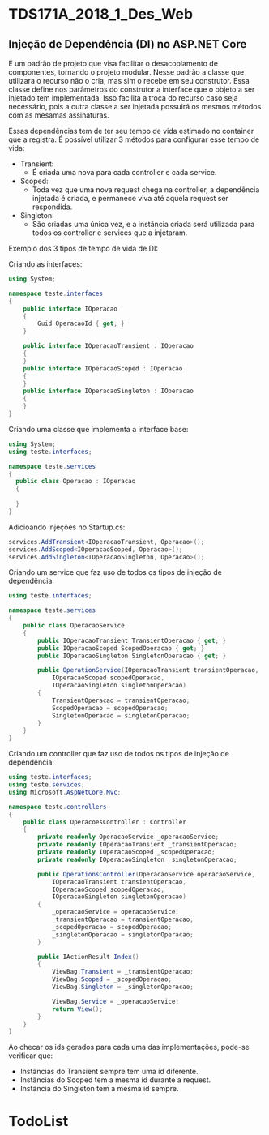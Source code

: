 # TDS171A_2018_1_Des_Web

<h2>Injeção de Dependência (DI) no ASP.NET Core</h2>

É um padrão de projeto que visa facilitar o desacoplamento de componentes, tornando o projeto modular. Nesse padrão a classe que utilizara o recurso não o cria, mas sim o recebe em seu construtor. Essa classe define nos parâmetros do construtor a interface que o objeto a ser injetado tem implementada. Isso facilita a troca do recurso caso seja necessário, pois a outra classe a ser injetada possuirá os mesmos métodos com as mesamas assinaturas.

Essas dependências tem de ter seu tempo de vida estimado no container que a registra. É possível utilizar 3 métodos para configurar esse tempo de vida:
- Transient:
  - É criada uma nova para cada controller e cada service.
- Scoped:
  - Toda vez que uma nova request chega na controller, a dependência injetada é criada, e permanece viva até aquela request ser respondida.
- Singleton:
  - São criadas uma única vez, e a instância criada será utilizada para todos os controller e services que a injetaram.
  
Exemplo dos 3 tipos de tempo de vida  de DI:

Criando as interfaces:

``` c#
using System;

namespace teste.interfaces
{
    public interface IOperacao
    {
        Guid OperacaoId { get; }
    }

    public interface IOperacaoTransient : IOperacao
    {
    }
    public interface IOperacaoScoped : IOperacao
    {
    }
    public interface IOperacaoSingleton : IOperacao
    {
    }
}
```
Criando uma classe que implementa a interface base:

``` c#
using System;
using teste.interfaces;

namespace teste.services
{
  public class Operacao : IOperacao
  {
    
  }
}
```
Adicioando injeções no Startup.cs:

``` c#
services.AddTransient<IOperacaoTransient, Operacao>();
services.AddScoped<IOperacaoScoped, Operacao>();
services.AddSingleton<IOperacaoSingleton, Operacao>();
```

Criando um service que faz uso de todos os tipos de injeção de dependência:

``` c#
using teste.interfaces;

namespace teste.services
{
    public class OperacaoService
    {
        public IOperacaoTransient TransientOperacao { get; }
        public IOperacaoScoped ScopedOperacao { get; }
        public IOperacaoSingleton SingletonOperacao { get; }

        public OperationService(IOperacaoTransient transientOperacao,
            IOperacaoScoped scopedOperacao,
            IOperacaoSingleton singletonOperacao)
        {
            TransientOperacao = transientOperacao;
            ScopedOperacao = scopedOperacao;
            SingletonOperacao = singletonOperacao;
        }
    }
}
```

Criando um controller que faz uso de todos os tipos de injeção de dependência:

``` c#
using teste.interfaces;
using teste.services;
using Microsoft.AspNetCore.Mvc;

namespace teste.controllers
{
    public class OperacoesController : Controller
    {
        private readonly OperacaoService _operacaoService;
        private readonly IOperacaoTransient _transientOperacao;
        private readonly IOperacaoScoped _scopedOperacao;
        private readonly IOperacaoSingleton _singletonOperacao;

        public OperationsController(OperacaoService operacaoService,
            IOperacaoTransient transientOperacao,
            IOperacaoScoped scopedOperacao,
            IOperacaoSingleton singletonOperacao)
        {
            _operacaoService = operacaoService;
            _transientOperacao = transientOperacao;
            _scopedOperacao = scopedOperacao;
            _singletonOperacao = singletonOperacao;
        }

        public IActionResult Index()
        {
            ViewBag.Transient = _transientOperacao;
            ViewBag.Scoped = _scopedOperacao;
            ViewBag.Singleton = _singletonOperacao;

            ViewBag.Service = _operacaoService;
            return View();
        }
    }
}
```

Ao checar os ids gerados para cada uma das implementações, pode-se verificar que:
- Instâncias do Transient sempre tem uma id diferente.
- Instâncias do Scoped tem a mesma id durante a request.
- Instância do Singleton tem a mesma id sempre.
# TodoList
